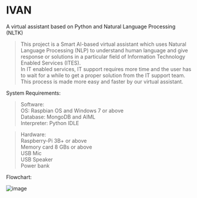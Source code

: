 # IVAN
A virtual assistant based on Python and Natural Language Processing (NLTK)

> This project is a Smart AI-based virtual assistant which uses Natural Language Processing (NLP) to understand human language and give response or solutions in a particular field of Information Technology Enabled Services (ITES). <br>
In IT enabled services, IT support requires more time and the user has to wait for a while to get a proper solution from the IT support team. This process is made more easy and faster by our virtual assistant.

System Requirements:

> Software: <br>
OS: Raspbian OS and Windows 7 or above <br>
Database: MongoDB and AIML <br>
Interpreter: Python IDLE <br>
 

> Hardware: <br>
Raspberry-Pi  3B+ or above <br>
Memory card 8 GBs or above <br>
USB Mic <br>
USB Speaker <br>
Power bank <br>

Flowchart:

![image](https://user-images.githubusercontent.com/48917126/169421526-3c55230a-dc3a-4266-b4e1-aa11f585967b.png)
